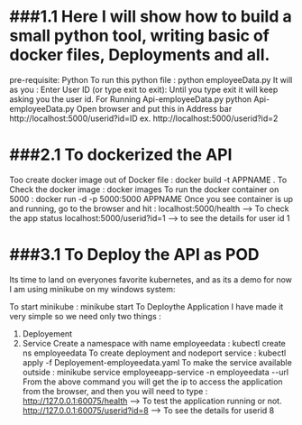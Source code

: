 ###1.1 Here I will show how to build a small python tool, writing basic of docker files, Deployments and all.
==================================================================================================================================================
pre-requisite:
  Python 
To run this python file :
python employeeData.py
It will as you : 
  Enter User ID (or type exit to exit):
Until you type exit it will keep asking you the user id.
For Running Api-employeeData.py
python Api-employeeData.py
Open browser and put this in Address bar http://localhost:5000/userid?id=ID 
ex. http://localhost:5000/userid?id=2


###2.1 To dockerized the API 
==================================================================================================================================================

Too create docker image out of Docker file : docker build -t APPNAME .
To Check the docker image : docker images
To run the docker container on 5000 : docker run -d -p 5000:5000 APPNAME
Once you see container is up and running, go to the browser and hit : 
localhost:5000/health  --> To check the app status
localhost:5000/userid?id=1 --> to see the details for user id 1

###3.1 To Deploy the API as POD
==================================================================================================================================================

Its time to land on everyones favorite kubernetes, and as its a demo for now I am using minikube on my windows system:

To start minikube : minikube start
To Deploythe Application I have made it very simple so we need only two things :
1. Deployement
2. Service
Create a namespace with name employeedata : kubectl create ns employeedata
To create deployment and nodeport service : kubectl apply -f Deployement-employeedata.yaml
To make the service available outside : minikube service employeeapp-service -n employeedata --url
From the above command you will get the ip to access the application from the browser, and then you will need to type :
http://127.0.0.1:60075/health --> To test the application running or not.
http://127.0.0.1:60075/userid?id=8 --> To see the details for userid 8

